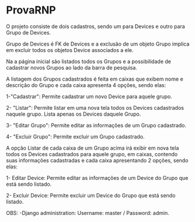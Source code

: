 # ProvaRNP
 O projeto consiste de dois cadastros, sendo um para Devices e outro para Grupo de Devices.
 
 Grupo de Devices é FK de Devices e a exclusão de um objeto Grupo implica em excluir todos os objetos Device associados a ele.
 
 Na a página inicial são listados todos os Grupos e a possibilidade de cadastrar novos Grupos ao lado da barra de pesquisa.
 
 
 
 
 A listagem dos Grupos cadastrados é feita em caixas que exibem nome e descrição do Grupo e cada caixa apresenta 4 opções, sendo elas:
 
 1-"Cadastrar": Permite cadastrar um novo Device para aquele grupo. 
 
 2- "Listar": Permite listar em uma nova tela todos os Devices cadastrados naquele grupo. Lista apenas os Devices daquele Grupo.
 
 3- "Editar Grupo": Permite editar as informações de um Grupo cadastrado.
 
 4- "Excluir Grupo": Permite excluir um Grupo cadastrado.
 
 
 
 
 
 A opção Listar de cada caixa de um Grupo acima irá exibir em nova tela todos os Devices cadastrados para aquele grupo, em caixas, contendo suas informações cadastradas e cada caixa apresentando 2 opções, sendo elas:
 
1- Editar Device: Permite editar as informações de um Device do Grupo que está sendo listado.

2- Excluir Device: Permite excluir um Device do Grupo que está sendo listado.


OBS: 
 -Django administration: Username: master / Password: admin.


